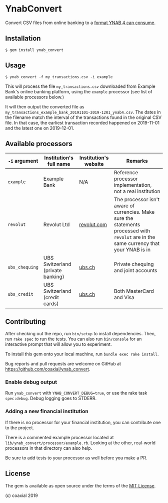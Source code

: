 # YnabConvert

Convert CSV files from online banking to a [format YNAB 4 can consume](https://docs.youneedabudget.com/article/921-formatting-csv-file).

## Installation

    $ gem install ynab_convert

## Usage

```shell
$ ynab_convert -f my_transactions.csv -i example
```

This will process the file `my_transactions.csv` downloaded from Example Bank's
online banking platform, using the `example` processor (see list of available
processors below.)

It will then output the converted file as
`my_transactions_example_bank_20191101-2019-1201_ynab4.csv`. The dates in the
filename match the interval of the transactions found in the original CSV file.
In that case, the earliest transaction recorded happened on 2019-11-01 and the
latest one on 2019-12-01.

## Available processors

`-i` argument | Institution's full name | Institution's website | Remarks
---|---|---|---
`example` | Example Bank | N/A | Reference processor implementation, not a real institution
`revolut` | Revolut Ltd | [revolut.com](https://www.revolut.com/) | The processor isn't aware of currencies. Make sure the statements processed with `revolut` are in the same currency that your YNAB is in
`ubs_chequing` | UBS Switzerland (private banking) | [ubs.ch](https://ubs.ch) | Private chequing and joint accounts
`ubs_credit` | UBS Switzerland (credit cards) | [ubs.ch](https://ubs.ch) | Both MasterCard and Visa

## Contributing

After checking out the repo, run `bin/setup` to install dependencies. Then, run
`rake spec` to run the tests. You can also run `bin/console` for an interactive
prompt that will allow you to experiment.

To install this gem onto your local machine, run `bundle exec rake install`.

Bug reports and pull requests are welcome on GitHub at
https://github.com/coaxial/ynab_convert.

### Enable debug output

Run `ynab_convert` with `YNAB_CONVERT_DEBUG=true`, or use the rake task
`spec:debug`. Debug logging goes to STDERR.

### Adding a new financial institution

If there is no processor for your financial institution, you can contribute one
to the project.

There is a commented example processor located at
`lib/ynab_convert/processor/example.rb`. Looking at the other, real-world
processors in that directory can also help.

Be sure to add tests to your processor as well before you make a PR.

## License

The gem is available as open source under the terms of the [MIT
License](https://opensource.org/licenses/MIT).

(c) coaxial 2019
